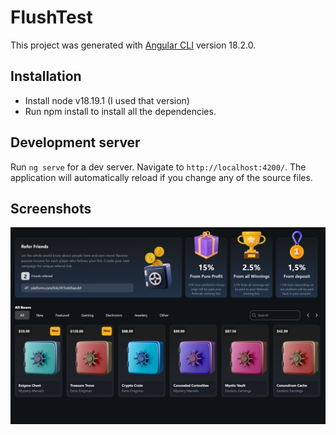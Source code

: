 # FlushTest

This project was generated with [Angular CLI](https://github.com/angular/angular-cli) version 18.2.0.

## Installation

* Install node v18.19.1 (I used that version)
* Run npm install to install all the dependencies.

## Development server

Run `ng serve` for a dev server. Navigate to `http://localhost:4200/`. The application will automatically reload if you change any of the source files.

## Screenshots
![Screenshot-1](https://github.com/edycarreyes99/Flush-Test/blob/develop/src/assets/Screenshots/Screenshot-1.png?raw=true)
